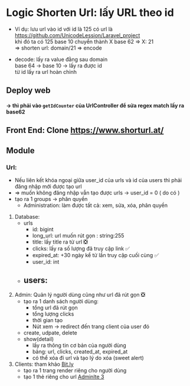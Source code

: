 # Logic Shorten Url: lấy URL theo id
- Ví dụ: lưu url vào id 
với id là 125 có url là https://github.com/UnicodeLession/Laravel_project  
khi đó ta có 125 base 10 chuyển thành X base 62
=> X: 21  
=> shorten url: domain/21
=> encode

- decode: lấy ra value đằng sau domain  
base 64 -> base 10 -> lấy ra được id   
từ id lấy ra url hoàn chỉnh

## Deploy web
#### -> thì phải vào `getIdCounter` của UrlController để sửa regex match lấy ra base62

## Front End: Clone https://www.shorturl.at/
## Module
### Url:
- Nếu liên kết khóa ngoại giữa user_id của urls và id của users thì phải đăng nhập mới được tạo url
- => muốn không đăng nhập vẫn tạo được urls -> user_id = 0 ( do có )
- tạo ra 1 groups -> phân quyền
  * Administration: làm được tất cả: xem, sửa, xóa, phân quyền
1. Database:   
   - urls
     - id: bigint
     - long_url: url muốn rút gọn : string:255
     - title: lấy title ra từ url ❎
     - clicks: lấy ra số lượng đã truy cập link ✅
     - expired_at: +30 ngày kể từ lần truy cập cuối cùng ✅
     - user_id: int
   - users:
      - 
2. Admin: Quản lý người dùng cũng như url đã rút gọn ❎
   - tạo ra 1 danh sách người dùng:
     * tổng url đã rút gọn
     * tổng lượng clicks
     * thời gian tạo
     * Nút xem -> redirect đến trang client của user đó 
   - create, udpate, delete
   - show(detail)
     * lấy ra thông tin cơ bản của người dùng
     * bảng: url, clicks, created_at, expired_at
     * có thể xóa đi url và tạo lý do xóa (sweet alert)
3. Clients: tham khảo [Bit.ly](https://app.bitly.com/Bnca3KjfUCo/links)
   - tạo  ra 1 trang render riêng cho người dùng
   - tạo 1 thẻ riêng cho url [Adminlte 3](https://adminlte.io/themes/v3/pages/layout/top-nav.html)
